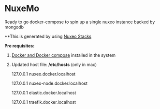# NuxeMo
Ready to go docker-compose to spin up a single nuxeo instance backed by mongodb

**This is generated by using <a href="https://github.com/bdelbosc/nuxeo-stacks">Nuxeo Stacks</a>


**Pre requisites:**

1. [Docker and Docker compose](https://docs.docker.com/compose/install/) installed in the system

2. Updated host file: **/etc/hosts** (only in mac)

      127.0.0.1 nuxeo.docker.localhost

      127.0.0.1 nuxeo-node.docker.localhost

      127.0.0.1 elastic.docker.localhost

      127.0.0.1 traefik.docker.localhost
